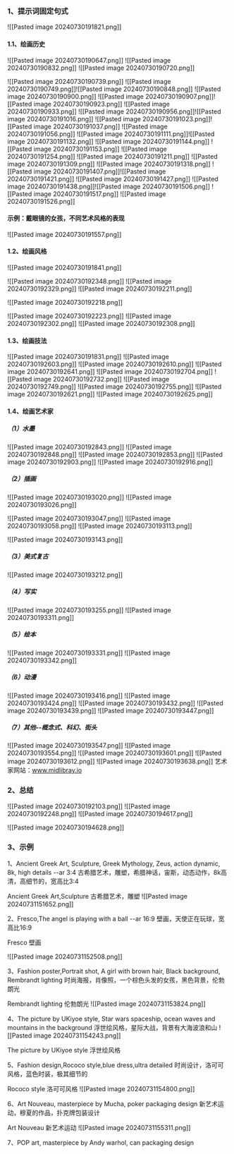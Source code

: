 ### 1、提示词固定句式
![[Pasted image 20240730191821.png]]


#### 1.1、绘画历史
![[Pasted image 20240730190647.png]]
![[Pasted image 20240730190832.png]]
![[Pasted image 20240730190720.png]]

![[Pasted image 20240730190739.png]]
![[Pasted image 20240730190749.png]]![[Pasted image 20240730190848.png]]
![[Pasted image 20240730190900.png]]
![[Pasted image 20240730190907.png]]![[Pasted image 20240730190923.png]]
![[Pasted image 20240730190933.png]]
![[Pasted image 20240730190956.png]]![[Pasted image 20240730191016.png]]
![[Pasted image 20240730191023.png]]![[Pasted image 20240730191037.png]]
![[Pasted image 20240730191056.png]]
![[Pasted image 20240730191111.png]]![[Pasted image 20240730191132.png]]
![[Pasted image 20240730191144.png]]
![[Pasted image 20240730191153.png]]
![[Pasted image 20240730191254.png]]
![[Pasted image 20240730191211.png]]
![[Pasted image 20240730191309.png]]
![[Pasted image 20240730191318.png]]
![[Pasted image 20240730191407.png]]![[Pasted image 20240730191421.png]]
![[Pasted image 20240730191427.png]]
![[Pasted image 20240730191438.png]]![[Pasted image 20240730191506.png]]
![[Pasted image 20240730191517.png]]
![[Pasted image 20240730191526.png]]

#### 示例：戴眼镜的女孩，不同艺术风格的表现
![[Pasted image 20240730191557.png]]

#### 1.2、绘画风格
![[Pasted image 20240730191841.png]]

![[Pasted image 20240730192348.png]]
![[Pasted image 20240730192329.png]]
![[Pasted image 20240730192211.png]]

![[Pasted image 20240730192218.png]]

![[Pasted image 20240730192223.png]]
![[Pasted image 20240730192302.png]]
![[Pasted image 20240730192308.png]]
#### 1.3、绘画技法
![[Pasted image 20240730191831.png]]
![[Pasted image 20240730192603.png]]
![[Pasted image 20240730192610.png]]
![[Pasted image 20240730192641.png]]
![[Pasted image 20240730192704.png]]
![[Pasted image 20240730192732.png]]
![[Pasted image 20240730192749.png]]
![[Pasted image 20240730192755.png]]
![[Pasted image 20240730192621.png]]
![[Pasted image 20240730192625.png]]

#### 1.4、绘画艺术家
##### （1）水墨
![[Pasted image 20240730192843.png]]
![[Pasted image 20240730192848.png]]
![[Pasted image 20240730192853.png]]
![[Pasted image 20240730192903.png]]
![[Pasted image 20240730192916.png]]
##### （2）插画
![[Pasted image 20240730193020.png]]
![[Pasted image 20240730193026.png]]

![[Pasted image 20240730193047.png]]
![[Pasted image 20240730193058.png]]
![[Pasted image 20240730193113.png]]

![[Pasted image 20240730193143.png]]
##### （3）美式复古

![[Pasted image 20240730193212.png]]

##### （4）写实
![[Pasted image 20240730193255.png]]
![[Pasted image 20240730193311.png]]

##### （5）绘本
![[Pasted image 20240730193331.png]]
![[Pasted image 20240730193342.png]]

##### （6）动漫

![[Pasted image 20240730193416.png]]
![[Pasted image 20240730193424.png]]
![[Pasted image 20240730193432.png]]
![[Pasted image 20240730193439.png]]
![[Pasted image 20240730193447.png]]

##### （7）其他--概念式、科幻、街头
![[Pasted image 20240730193547.png]]
![[Pasted image 20240730193554.png]]
![[Pasted image 20240730193601.png]]
![[Pasted image 20240730193612.png]]
![[Pasted image 20240730193638.png]]
艺术家网站：www.midlibray.io

### 2、总结
![[Pasted image 20240730192103.png]]
![[Pasted image 20240730192248.png]]
![[Pasted image 20240730194617.png]]

![[Pasted image 20240730194628.png]]
### 3、示例

1、Ancient Greek Art, Sculpture, Greek Mythology, Zeus, action dynamic, 8k, high details --ar 3:4
古希腊艺术，雕塑，希腊神话，宙斯，动态动作，8k高清，高细节的，宽高比3:4

Ancient Greek Art,Sculpture   古希腊艺术，雕塑
![[Pasted image 20240731151652.png]]

2、Fresco,The angel is playing with a ball --ar 16:9
壁画，天使正在玩球，宽高比16:9

Fresco 壁画

![[Pasted image 20240731152508.png]]

3、Fashion poster,Portrait shot, A girl with brown hair, Black background, Rembrandt lighting
时尚海报，肖像照，一个棕色头发的女孩，黑色背景，伦勃朗光

Rembrandt lighting 伦勃朗光
![[Pasted image 20240731153824.png]]

4、The picture by UKiyoe style, Star wars spaceship, ocean waves and mountains in the background
浮世绘风格，星际大战，背景有大海波浪和山
![[Pasted image 20240731154243.png]]

The picture by UKiyoe style 浮世绘风格 

5、Fashion design,Rococo style,blue dress,ultra detailed
时尚设计，洛可可风格，蓝色时装，极其细节的

Rococo style 洛可可风格
![[Pasted image 20240731154800.png]]

6、Art Nouveau, masterpiece by Mucha, poker packaging design
新艺术运动，穆夏的作品，扑克牌包装设计

Art Nouveau 新艺术运动
![[Pasted image 20240731155311.png]]

7、POP art, masterpiece by Andy warhol, can packaging design

